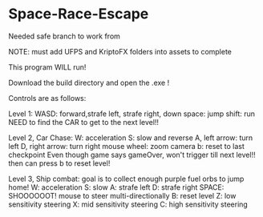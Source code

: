 # Space-Race-Escape
Needed safe branch to work from

NOTE: must add UFPS and KriptoFX folders into assets to complete

This program WILL run!

Download the build directory and open the .exe !

Controls are as follows:

Level 1:
WASD: forward,strafe left, strafe right, down
space: jump
shift: run
NEED to find the CAR to get to the next level!!

Level 2, Car Chase:
W: acceleration
S: slow and reverse
A, left arrow: turn left
D, right arrow: turn right
mouse wheel: zoom camera
b: reset to last checkpoint
Even though game says gameOver, won't trigger till next level!! then can press b to reset level!

Level 3, Ship combat:
goal is to collect enough purple fuel orbs to jump home!
W: acceleration
S: slow
A: strafe left
D: strafe right
SPACE: SHOOOOOOT!
mouse to steer multi-directionally
B: reset level
Z: low sensitivity steering
X: mid sensitivity steering
C: high sensitivity steering
